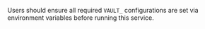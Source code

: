 Users should ensure all required `VAULT_` configurations are set via environment variables before running this service.
